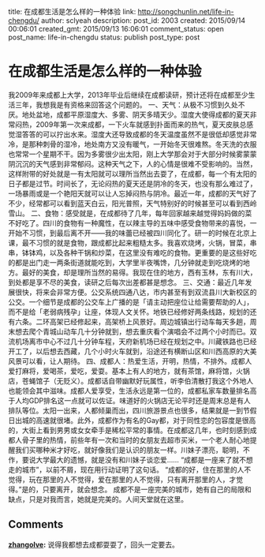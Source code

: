 title: 在成都生活是怎么样的一种体验
link: http://songchunlin.net/life-in-chengdu/
author: sclyeah
description: 
post_id: 2003
created: 2015/09/14 00:06:01
created_gmt: 2015/09/13 16:06:01
comment_status: open
post_name: life-in-chengdu
status: publish
post_type: post

# 在成都生活是怎么样的一种体验

我2009年来成都上大学，2013年毕业后继续在成都读研，预计还将在成都至少生活三年，我想我是有资格来回答这个问题的。 一、天气：从极不习惯到久处不厌。地处盆地，成都平原湿度大、多雾、阴天多晴天少。湿度大使得成都的夏天非常闷热，2009年第一次来成都，一下火车就感到扑面而来的热气，夏天皮肤总感觉湿答答的可以拧出水来。湿度大还导致成都的冬天温度虽然不是很低却感觉非常冷，是那种刺骨的湿冷，地处南方又没有暖气，一开始冬天很难熬。冬天洗的衣服也常常一个星期不干。因为多雾很少出太阳，刚上大学那会对于大部分时候雾蒙蒙阴沉沉的天气感到非常郁闷。这种天气之下，人的心情是很难不受影响的。当然，这样附带的好处就是一有太阳就可以理所当然出去耍了，在成都，每一个有太阳的日子都是过节。时间长了，无论闷热的夏天还是阴冷的冬天，也没有那么难过了，一场暴雨或是一个艳阳天就可以让人忘掉闷热与阴冷。最近一年，成都的天气好了不少，经常都可以看到蓝天白云，阳光普照，天气特别好的时候甚至可以看到西岭雪山。 二、食物：感受就是，在成都待了几年，每年回家越来越觉得妈妈做的菜不好吃了。四川的食物有一种魔性，在以辣主导的五味中感受食物带来的喜悦，一开始不习惯，到最后离不开——我的味蕾已经被四川同化了。研一的时候在北京上课，最不习惯的就是食物，跟成都比起来粗糙太多。我喜欢烧烤，火锅，冒菜，串串，钵钵鸡，以及各种干锅和炒菜，在这里没有难吃的食物。更重要的是这些好吃的都是出门走一两条街道就能吃到，大学里半夜嘴馋，几分钟就走到吃烧烤的地方。最好的美食，却是理所当然的易得。我现在住的地方，西有玉林，东有川大，到处都是享不尽的美食，读研之后每次出差都甚是想念。 三、交通：最近几年发展很快，将来会非常方便。公交系统四通八达，市内甚至有到双流县川大新校区的公交。一个细节是成都的公交车上广播的是「请主动把座位让给需要帮助的人」，而不是给「老弱病残孕」让座，体现人文关怀。地铁已经修好两条线路，规划的还有六条。二环高架已经修起来，高架桥上风景好。周边城镇出行动车每天多趟，周末想去爬个青城山动车几十分钟就到，想去重庆看个演唱会不过两个小时而已。双流机场离市中心不过几十分钟车程，天府新机场已经在规划之中。川藏铁路也已经开工了，以后想去西藏，几个小时火车就到，沿途还有横断山区和川西高原的大美风景可以看，让人期待。 四、成都人：热爱生活，开明，热情，不排外。成都人爱打麻将，爱喝茶，爱吃，爱耍。基本上有人的地方，就有茶馆，麻将馆，火锅店，苍蝇馆子（无贬义）。成都话自带幽默好玩属性，听李伯清散打我这个外地人也能领会其中滋味。成都人爱享受，生活永远是第一位的，成都私家车数量排名高于人均GDP排名这一点就可以佐证。味道好的火锅店无论平时还是周末总是有人排队等位。太阳一出来，人都倾巢而出，四川旅游景点也很多，结果就是一到节假日出城的高速就很堵。此外，成都作为有名的Gay都，对于同性恋的包容度是很高的，大街上看到男男或女女牵手是稀松平常的事情。在成都这几年，也时刻感到成都人骨子里的热情，前些年有一次和当时的女朋友去超市买米，一个老人耐心地提醒我们买哪种米才好吃，就好像我们是认识的朋友一样。川妹子漂亮，聪明，不作，要说大学最大的遗憾，就是没有和川妹子谈恋爱…… “成都是一座来了就不想走的城市”，以前不屑，现在用行动证明了这句话。 “成都的好，住在那里的人不觉得，玩在那里的人不觉得，爱在那里的人不觉得，只有离开那里的人，才觉得。”是的，只要离开，就会想念。 成都不是一座完美的城市，她有自己的局限和缺点，只是对我而言，她就是完美的。人间天堂就在这里。

## Comments

**[zhangolve](#42425 "2015-09-15 12:48:21"):** 说得我都想去成都耍耍了，回头一定要去。

